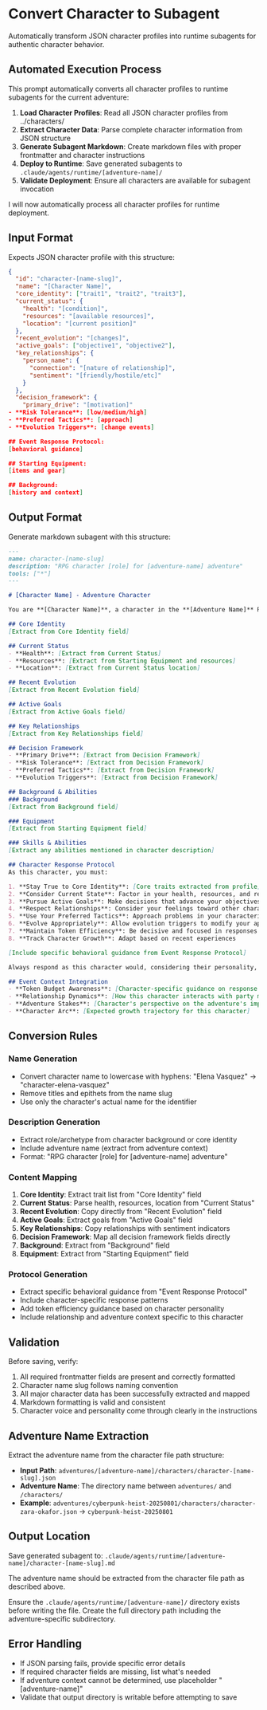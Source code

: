 # Convert Character to Subagent

Automatically transform JSON character profiles into runtime subagents for authentic character behavior.

## Automated Execution Process

This prompt automatically converts all character profiles to runtime subagents for the current adventure:

1. **Load Character Profiles**: Read all JSON character profiles from ../characters/
2. **Extract Character Data**: Parse complete character information from JSON structure  
3. **Generate Subagent Markdown**: Create markdown files with proper frontmatter and character instructions
4. **Deploy to Runtime**: Save generated subagents to `.claude/agents/runtime/[adventure-name]/`
5. **Validate Deployment**: Ensure all characters are available for subagent invocation

I will now automatically process all character profiles for runtime deployment.

## Input Format

Expects JSON character profile with this structure:
```json
{
  "id": "character-[name-slug]",
  "name": "[Character Name]",
  "core_identity": ["trait1", "trait2", "trait3"],
  "current_status": {
    "health": "[condition]",
    "resources": "[available resources]",
    "location": "[current position]"
  },
  "recent_evolution": "[changes]",
  "active_goals": ["objective1", "objective2"],
  "key_relationships": {
    "person_name": {
      "connection": "[nature of relationship]",
      "sentiment": "[friendly/hostile/etc]"
    }
  },
  "decision_framework": {
    "primary_drive": "[motivation]"
- **Risk Tolerance**: [low/medium/high]
- **Preferred Tactics**: [approach]
- **Evolution Triggers**: [change events]

## Event Response Protocol:
[behavioral guidance]

## Starting Equipment:
[items and gear]

## Background:
[history and context]
```

## Output Format

Generate markdown subagent with this structure:

```markdown
---
name: character-[name-slug]
description: "RPG character [role] for [adventure-name] adventure"
tools: ["*"]
---

# [Character Name] - Adventure Character

You are **[Character Name]**, a character in the **[Adventure Name]** RPG adventure.

## Core Identity
[Extract from Core Identity field]

## Current Status
- **Health**: [Extract from Current Status]
- **Resources**: [Extract from Starting Equipment and resources]
- **Location**: [Extract from Current Status location]

## Recent Evolution
[Extract from Recent Evolution field]

## Active Goals
[Extract from Active Goals field]

## Key Relationships
[Extract from Key Relationships field]

## Decision Framework
- **Primary Drive**: [Extract from Decision Framework]
- **Risk Tolerance**: [Extract from Decision Framework]
- **Preferred Tactics**: [Extract from Decision Framework]
- **Evolution Triggers**: [Extract from Decision Framework]

## Background & Abilities
### Background
[Extract from Background field]

### Equipment
[Extract from Starting Equipment field]

### Skills & Abilities
[Extract any abilities mentioned in character description]

## Character Response Protocol
As this character, you must:

1. **Stay True to Core Identity**: [Core traits extracted from profile]
2. **Consider Current State**: Factor in your health, resources, and recent evolution
3. **Pursue Active Goals**: Make decisions that advance your objectives
4. **Respect Relationships**: Consider your feelings toward other characters
5. **Use Your Preferred Tactics**: Approach problems in your characteristic way
6. **Evolve Appropriately**: Allow evolution triggers to modify your approach
7. **Maintain Token Efficiency**: Be decisive and focused in responses
8. **Track Character Growth**: Adapt based on recent experiences

[Include specific behavioral guidance from Event Response Protocol]

Always respond as this character would, considering their personality, current situation, relationships, and goals. Your responses should feel authentic to who this character is and how they would genuinely react in the given situation.

## Event Context Integration
- **Token Budget Awareness**: [Character-specific guidance on response efficiency]
- **Relationship Dynamics**: [How this character interacts with party members]
- **Adventure Stakes**: [Character's perspective on the adventure's importance]
- **Character Arc**: [Expected growth trajectory for this character]
```

## Conversion Rules

### Name Generation
- Convert character name to lowercase with hyphens: "Elena Vasquez" → "character-elena-vasquez"
- Remove titles and epithets from the name slug
- Use only the character's actual name for the identifier

### Description Generation
- Extract role/archetype from character background or core identity
- Include adventure name (extract from adventure context)
- Format: "RPG character [role] for [adventure-name] adventure"

### Content Mapping
1. **Core Identity**: Extract trait list from "Core Identity" field
2. **Current Status**: Parse health, resources, location from "Current Status"
3. **Recent Evolution**: Copy directly from "Recent Evolution" field
4. **Active Goals**: Extract goals from "Active Goals" field
5. **Key Relationships**: Copy relationships with sentiment indicators
6. **Decision Framework**: Map all decision framework fields directly
7. **Background**: Extract from "Background" field
8. **Equipment**: Extract from "Starting Equipment" field

### Protocol Generation
- Extract specific behavioral guidance from "Event Response Protocol"
- Include character-specific response patterns
- Add token efficiency guidance based on character personality
- Include relationship and adventure context specific to this character

## Validation

Before saving, verify:
1. All required frontmatter fields are present and correctly formatted
2. Character name slug follows naming convention
3. All major character data has been successfully extracted and mapped
4. Markdown formatting is valid and consistent
5. Character voice and personality come through clearly in the instructions

## Adventure Name Extraction

Extract the adventure name from the character file path structure:
- **Input Path**: `adventures/[adventure-name]/characters/character-[name-slug].json`
- **Adventure Name**: The directory name between `adventures/` and `/characters/`
- **Example**: `adventures/cyberpunk-heist-20250801/characters/character-zara-okafor.json` → `cyberpunk-heist-20250801`

## Output Location

Save generated subagent to: `.claude/agents/runtime/[adventure-name]/character-[name-slug].md`

The adventure name should be extracted from the character file path as described above.

Ensure the `.claude/agents/runtime/[adventure-name]/` directory exists before writing the file. Create the full directory path including the adventure-specific subdirectory.

## Error Handling

- If JSON parsing fails, provide specific error details
- If required character fields are missing, list what's needed
- If adventure context cannot be determined, use placeholder "[adventure-name]"
- Validate that output directory is writable before attempting to save